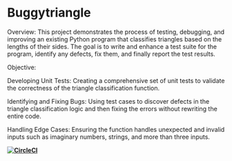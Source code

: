 # Buggytriangle
Overview:
This project demonstrates the process of testing, debugging, and improving an existing Python program that classifies triangles based on the lengths of their sides. The goal is to write and enhance a test suite for the program, identify any defects, fix them, and finally report the test results.

Objective:

Developing Unit Tests: Creating a comprehensive set of unit tests to validate the correctness of the triangle classification function.

Identifying and Fixing Bugs: Using test cases to discover defects in the triangle classification logic and then fixing the errors without rewriting the entire code.

Handling Edge Cases: Ensuring the function handles unexpected and invalid inputs such as imaginary numbers, strings, and more than three inputs.


**[![CircleCI](https://dl.circleci.com/status-badge/img/circleci/LZbyG1HkEeF4iQfyKNdLeP/9T2h4ZYqJ8XCV36daQdGSd/tree/main.svg?style=svg)](https://dl.circleci.com/status-badge/redirect/circleci/LZbyG1HkEeF4iQfyKNdLeP/9T2h4ZYqJ8XCV36daQdGSd/tree/main)**
